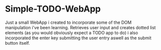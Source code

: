 # Simple-TODO-WebApp
Just a small WebApp i created to incorporate some of the DOM manipulation i've been learning. Retrieves user input and creates dotted list elements (as you would obviously expect a TODO app to do) i also incorporated the enter key submitting the user entry aswell as the submit button itself.
